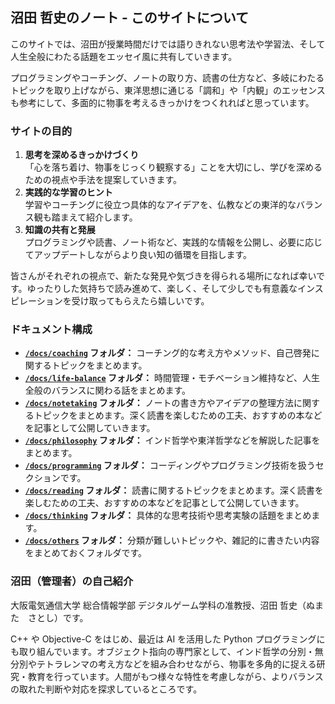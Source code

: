<link rel="stylesheet" type="text/css" href="custom.css?ver=3">
<link href="https://use.fontawesome.com/releases/v5.6.1/css/all.css" rel="stylesheet">

## 沼田 哲史のノート - このサイトについて

このサイトでは、沼田が授業時間だけでは語りきれない思考法や学習法、そして人生全般にわたる話題をエッセイ風に共有していきます。

プログラミングやコーチング、ノートの取り方、読書の仕方など、多岐にわたるトピックを取り上げながら、東洋思想に通じる「調和」や「内観」のエッセンスも参考にして、多面的に物事を考えるきっかけをつくれればと思っています。

### サイトの目的

1. **思考を深めるきっかけづくり**  
   「心を落ち着け、物事をじっくり観察する」ことを大切にし、学びを深めるための視点や手法を提案していきます。
2. **実践的な学習のヒント**  
   学習やコーチングに役立つ具体的なアイデアを、仏教などの東洋的なバランス観も踏まえて紹介します。
3. **知識の共有と発展**  
   プログラミングや読書、ノート術など、実践的な情報を公開し、必要に応じてアップデートしながらより良い知の循環を目指します。

皆さんがそれぞれの視点で、新たな発見や気づきを得られる場所になれば幸いです。ゆったりした気持ちで読み進めて、楽しく、そして少しでも有意義なインスピレーションを受け取ってもらえたら嬉しいです。


### ドキュメント構成

- **[`/docs/coaching`](coaching/index.md) フォルダ：**
コーチング的な考え方やメソッド、自己啓発に関するトピックをまとめます。
- **[`/docs/life-balance`](life-balance/index.md) フォルダ：**
時間管理・モチベーション維持など、人生全般のバランスに関わる話をまとめます。
- **[`/docs/notetaking`](notetaking/index.md) フォルダ：**
ノートの書き方やアイデアの整理方法に関するトピックをまとめます。深く読書を楽しむための工夫、おすすめの本などを記事として公開していきます。
- **[`/docs/philosophy`](philosophy/index.md) フォルダ：**
インド哲学や東洋哲学などを解説した記事をまとめます。
- **[`/docs/programming`](programming/index.md) フォルダ：**
コーディングやプログラミング技術を扱うセクションです。
- **[`/docs/reading`](reading/index.md) フォルダ：**
読書に関するトピックをまとめます。深く読書を楽しむための工夫、おすすめの本などを記事として公開していきます。
- **[`/docs/thinking`](thinking/index.md) フォルダ：**
具体的な思考技術や思考実験の話題をまとめます。
- **[`/docs/others`](others/index.md) フォルダ：**
分類が難しいトピックや、雑記的に書きたい内容をまとめておくフォルダです。


### 沼田（管理者）の自己紹介

大阪電気通信大学 総合情報学部 デジタルゲーム学科の准教授、沼田 哲史（ぬまた　さとし）です。

C++ や Objective-C をはじめ、最近は AI を活用した Python プログラミングにも取り組んでいます。オブジェクト指向の専門家として、インド哲学の分別・無分別やテトラレンマの考え方などを組み合わせながら、物事を多角的に捉える研究・教育を行っています。人間がもつ様々な特性を考慮しながら、よりバランスの取れた判断や対応を探求しているところです。

